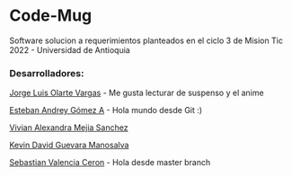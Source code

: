 # Code-Mug

Software solucion a requerimientos planteados en el ciclo 3 de Mision Tic 2022 - Universidad de Antioquia

### Desarrolladores:
[Jorge Luis Olarte Vargas](https://github.com/jolarte8811) - Me gusta lecturar de suspenso y el anime

[Esteban Andrey Gómez A](https://github.com/unawaretub86) - Hola mundo desde Git :) 

[Vivian Alexandra Mejia Sanchez](https://github.com/VivianMejia)

[Kevin David Guevara Manosalva](https://github.com/KevinG090)

[Sebastian Valencia Ceron](https://github.com/yipson) - Hola desde master branch

